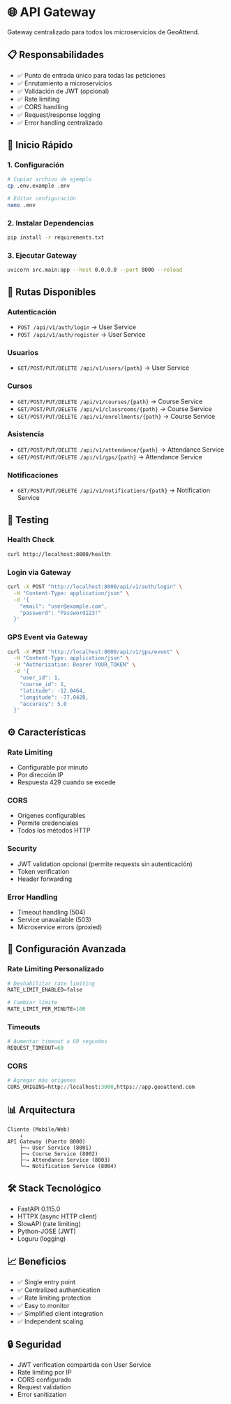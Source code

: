 # 🌐 API Gateway

Gateway centralizado para todos los microservicios de GeoAttend.

## 📋 Responsabilidades

- ✅ Punto de entrada único para todas las peticiones
- ✅ Enrutamiento a microservicios
- ✅ Validación de JWT (opcional)
- ✅ Rate limiting
- ✅ CORS handling
- ✅ Request/response logging
- ✅ Error handling centralizado

## 🚀 Inicio Rápido

### 1. Configuración

```bash
# Copiar archivo de ejemplo
cp .env.example .env

# Editar configuración
nano .env
```

### 2. Instalar Dependencias

```bash
pip install -r requirements.txt
```

### 3. Ejecutar Gateway

```bash
uvicorn src.main:app --host 0.0.0.0 --port 8000 --reload
```

## 📡 Rutas Disponibles

### Autenticación
- `POST /api/v1/auth/login` → User Service
- `POST /api/v1/auth/register` → User Service

### Usuarios
- `GET/POST/PUT/DELETE /api/v1/users/{path}` → User Service

### Cursos
- `GET/POST/PUT/DELETE /api/v1/courses/{path}` → Course Service
- `GET/POST/PUT/DELETE /api/v1/classrooms/{path}` → Course Service
- `GET/POST/PUT/DELETE /api/v1/enrollments/{path}` → Course Service

### Asistencia
- `GET/POST/PUT/DELETE /api/v1/attendance/{path}` → Attendance Service
- `GET/POST/PUT/DELETE /api/v1/gps/{path}` → Attendance Service

### Notificaciones
- `GET/POST/PUT/DELETE /api/v1/notifications/{path}` → Notification Service

## 🧪 Testing

### Health Check

```bash
curl http://localhost:8000/health
```

### Login via Gateway

```bash
curl -X POST "http://localhost:8000/api/v1/auth/login" \
  -H "Content-Type: application/json" \
  -d '{
    "email": "user@example.com",
    "password": "Password123!"
  }'
```

### GPS Event via Gateway

```bash
curl -X POST "http://localhost:8000/api/v1/gps/event" \
  -H "Content-Type: application/json" \
  -H "Authorization: Bearer YOUR_TOKEN" \
  -d '{
    "user_id": 1,
    "course_id": 1,
    "latitude": -12.0464,
    "longitude": -77.0428,
    "accuracy": 5.0
  }'
```

## ⚙️ Características

### Rate Limiting
- Configurable por minuto
- Por dirección IP
- Respuesta 429 cuando se excede

### CORS
- Orígenes configurables
- Permite credenciales
- Todos los métodos HTTP

### Security
- JWT validation opcional (permite requests sin autenticación)
- Token verification
- Header forwarding

### Error Handling
- Timeout handling (504)
- Service unavailable (503)
- Microservice errors (proxied)

## 🔧 Configuración Avanzada

### Rate Limiting Personalizado

```python
# Deshabilitar rate limiting
RATE_LIMIT_ENABLED=false

# Cambiar límite
RATE_LIMIT_PER_MINUTE=100
```

### Timeouts

```python
# Aumentar timeout a 60 segundos
REQUEST_TIMEOUT=60
```

### CORS

```python
# Agregar más orígenes
CORS_ORIGINS=http://localhost:3000,https://app.geoattend.com
```

## 📊 Arquitectura

```
Cliente (Mobile/Web)
    ↓
API Gateway (Puerto 8000)
    ├─→ User Service (8001)
    ├─→ Course Service (8002)
    ├─→ Attendance Service (8003)
    └─→ Notification Service (8004)
```

## 🛠️ Stack Tecnológico

- FastAPI 0.115.0
- HTTPX (async HTTP client)
- SlowAPI (rate limiting)
- Python-JOSE (JWT)
- Loguru (logging)

## 📈 Beneficios

- ✅ Single entry point
- ✅ Centralized authentication
- ✅ Rate limiting protection
- ✅ Easy to monitor
- ✅ Simplified client integration
- ✅ Independent scaling

## 🔒 Seguridad

- JWT verification compartida con User Service
- Rate limiting por IP
- CORS configurado
- Request validation
- Error sanitization
